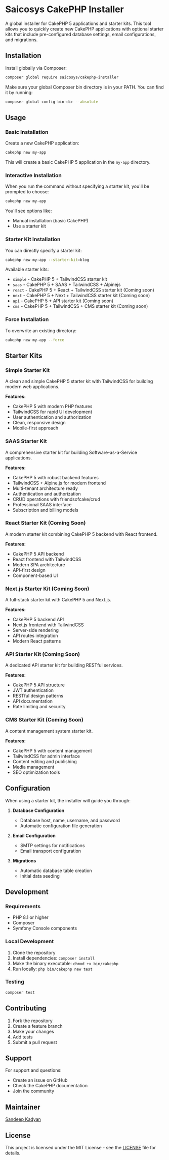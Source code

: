 # Saicosys CakePHP Installer

A global installer for CakePHP 5 applications and starter kits. This tool allows you to quickly create new CakePHP applications with optional starter kits that include pre-configured database settings, email configurations, and migrations.

## Installation

Install globally via Composer:

```bash
composer global require saicosys/cakephp-installer
```

Make sure your global Composer bin directory is in your PATH. You can find it by running:

```bash
composer global config bin-dir --absolute
```

## Usage

### Basic Installation

Create a new CakePHP application:

```bash
cakephp new my-app
```

This will create a basic CakePHP 5 application in the `my-app` directory.

### Interactive Installation

When you run the command without specifying a starter kit, you'll be prompted to choose:

```bash
cakephp new my-app
```

You'll see options like:

- Manual installation (basic CakePHP)
- Use a starter kit

### Starter Kit Installation

You can directly specify a starter kit:

```bash
cakephp new my-app --starter-kit=blog
```

Available starter kits:

- `simple` - CakePHP 5 + TailwindCSS starter kit
- `saas` - CakePHP 5 + SAAS + TailwindCSS + Alpinejs
- `react` - CakePHP 5 + React + TailwindCSS starter kit (Coming soon)
- `next` - CakePHP 5 + Next + TailwindCSS starter kit (Coming soon)
- `api` - CakePHP 5 + API starter kit (Coming soon)
- `cms` - CakePHP 5 + TailwindCSS + CMS starter kit (Coming soon)

### Force Installation

To overwrite an existing directory:

```bash
cakephp new my-app --force
```

## Starter Kits

### Simple Starter Kit

A clean and simple CakePHP 5 starter kit with TailwindCSS for building modern web applications.

**Features:**

- CakePHP 5 with modern PHP features
- TailwindCSS for rapid UI development
- User authentication and authorization
- Clean, responsive design
- Mobile-first approach

### SAAS Starter Kit

A comprehensive starter kit for building Software-as-a-Service applications.

**Features:**

- CakePHP 5 with robust backend features
- TailwindCSS + Alpine.js for modern frontend
- Multi-tenant architecture ready
- Authentication and authorization
- CRUD operations with friendsofcake/crud
- Professional SAAS interface
- Subscription and billing models

### React Starter Kit (Coming Soon)

A modern starter kit combining CakePHP 5 backend with React frontend.

**Features:**

- CakePHP 5 API backend
- React frontend with TailwindCSS
- Modern SPA architecture
- API-first design
- Component-based UI

### Next.js Starter Kit (Coming Soon)

A full-stack starter kit with CakePHP 5 and Next.js.

**Features:**

- CakePHP 5 backend API
- Next.js frontend with TailwindCSS
- Server-side rendering
- API routes integration
- Modern React patterns

### API Starter Kit (Coming Soon)

A dedicated API starter kit for building RESTful services.

**Features:**

- CakePHP 5 API structure
- JWT authentication
- RESTful design patterns
- API documentation
- Rate limiting and security

### CMS Starter Kit (Coming Soon)

A content management system starter kit.

**Features:**

- CakePHP 5 with content management
- TailwindCSS for admin interface
- Content editing and publishing
- Media management
- SEO optimization tools

## Configuration

When using a starter kit, the installer will guide you through:

1. **Database Configuration**
   - Database host, name, username, and password
   - Automatic configuration file generation

2. **Email Configuration**
   - SMTP settings for notifications
   - Email transport configuration

3. **Migrations**
   - Automatic database table creation
   - Initial data seeding

## Development

### Requirements

- PHP 8.1 or higher
- Composer
- Symfony Console components

### Local Development

1. Clone the repository
2. Install dependencies: `composer install`
3. Make the binary executable: `chmod +x bin/cakephp`
4. Run locally: `php bin/cakephp new test`

### Testing

```bash
composer test
```

## Contributing

1. Fork the repository
2. Create a feature branch
3. Make your changes
4. Add tests
5. Submit a pull request

## Support

For support and questions:

- Create an issue on GitHub
- Check the CakePHP documentation
- Join the community

## Maintainer

[Sandeep Kadyan](https://github.com/sandeep-kadyan)

## License

This project is licensed under the MIT License - see the [LICENSE](LICENSE) file for details.
